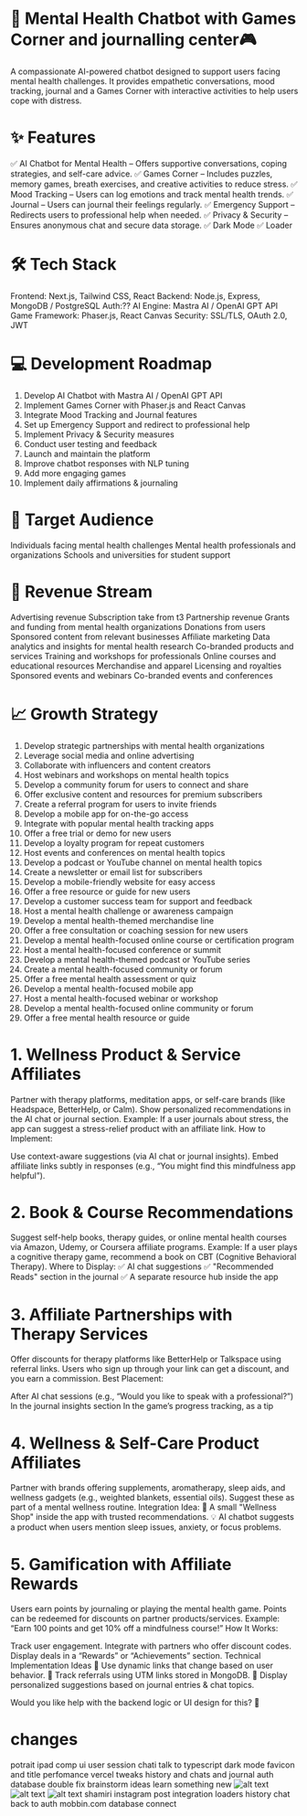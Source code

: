 # 🧠 Mental Health Chatbot with Games Corner and journalling center🎮
A compassionate AI-powered chatbot designed to support users facing mental health challenges. It provides empathetic conversations, mood tracking, journal and a Games Corner with interactive activities to help users cope with distress.

# ✨ Features
✅ AI Chatbot for Mental Health – Offers supportive conversations, coping strategies, and self-care advice.
✅ Games Corner – Includes puzzles, memory games, breath exercises, and creative activities to reduce stress.
✅ Mood Tracking – Users can log emotions and track mental health trends.
✅ Journal – Users can journal their feelings regularly.
✅ Emergency Support – Redirects users to professional help when needed.
✅ Privacy & Security – Ensures anonymous chat and secure data storage.
✅ Dark Mode 
✅ Loader


# 🛠️ Tech Stack
Frontend: Next.js, Tailwind CSS, React
Backend: Node.js, Express, MongoDB / PostgreSQL
Auth:??
AI Engine: Mastra AI / OpenAI GPT API
Game Framework: Phaser.js, React Canvas
Security: SSL/TLS, OAuth 2.0, JWT

# 💻 Development Roadmap
1. Develop AI Chatbot with Mastra AI / OpenAI GPT API
2. Implement Games Corner with Phaser.js and React Canvas
3. Integrate Mood Tracking and Journal features
4. Set up Emergency Support and redirect to professional help
5. Implement Privacy & Security measures
6. Conduct user testing and feedback
7. Launch and maintain the platform
8. Improve chatbot responses with NLP tuning
9. Add more engaging games
10. Implement daily affirmations & journaling

# 👥 Target Audience
Individuals facing mental health challenges
Mental health professionals and organizations
Schools and universities for student support

# 💸 Revenue Stream
Advertising revenue
Subscription
take from t3
Partnership revenue
Grants and funding from mental health organizations
Donations from users
Sponsored content from relevant businesses
Affiliate marketing
Data analytics and insights for mental health research
Co-branded products and services
Training and workshops for professionals
Online courses and educational resources
Merchandise and apparel
Licensing and royalties
Sponsored events and webinars
Co-branded events and conferences

# 📈 Growth Strategy
1. Develop strategic partnerships with mental health organizations
2. Leverage social media and online advertising
3. Collaborate with influencers and content creators
4. Host webinars and workshops on mental health topics
5. Develop a community forum for users to connect and share
6. Offer exclusive content and resources for premium subscribers
7. Create a referral program for users to invite friends
8. Develop a mobile app for on-the-go access
9. Integrate with popular mental health tracking apps
10. Offer a free trial or demo for new users
11. Develop a loyalty program for repeat customers
12. Host events and conferences on mental health topics
13. Develop a podcast or YouTube channel on mental health topics
14. Create a newsletter or email list for subscribers
15. Develop a mobile-friendly website for easy access
16. Offer a free resource or guide for new users
17. Develop a customer success team for support and feedback
18. Host a mental health challenge or awareness campaign
19. Develop a mental health-themed merchandise line
20. Offer a free consultation or coaching session for new users
21. Develop a mental health-focused online course or certification program
22. Host a mental health-focused conference or summit
23. Develop a mental health-themed podcast or YouTube series
24. Create a mental health-focused community or forum
25. Offer a free mental health assessment or quiz
26. Develop a mental health-focused mobile app
27. Host a mental health-focused webinar or workshop
28. Develop a mental health-focused online community or forum
29. Offer a free mental health resource or guide

# 1. Wellness Product & Service Affiliates
Partner with therapy platforms, meditation apps, or self-care brands (like Headspace, BetterHelp, or Calm).
Show personalized recommendations in the AI chat or journal section.
Example: If a user journals about stress, the app can suggest a stress-relief product with an affiliate link.
How to Implement:

Use context-aware suggestions (via AI chat or journal insights).
Embed affiliate links subtly in responses (e.g., “You might find this mindfulness app helpful”).
# 2. Book & Course Recommendations
Suggest self-help books, therapy guides, or online mental health courses via Amazon, Udemy, or Coursera affiliate programs.
Example: If a user plays a cognitive therapy game, recommend a book on CBT (Cognitive Behavioral Therapy).
Where to Display:
✅ AI chat suggestions
✅ "Recommended Reads" section in the journal
✅ A separate resource hub inside the app

# 3. Affiliate Partnerships with Therapy Services
Offer discounts for therapy platforms like BetterHelp or Talkspace using referral links.
Users who sign up through your link can get a discount, and you earn a commission.
Best Placement:

After AI chat sessions (e.g., “Would you like to speak with a professional?”)
In the journal insights section
In the game’s progress tracking, as a tip
# 4. Wellness & Self-Care Product Affiliates
Partner with brands offering supplements, aromatherapy, sleep aids, and wellness gadgets (e.g., weighted blankets, essential oils).
Suggest these as part of a mental wellness routine.
Integration Idea:
🛒 A small "Wellness Shop" inside the app with trusted recommendations.
💡 AI chatbot suggests a product when users mention sleep issues, anxiety, or focus problems.

# 5. Gamification with Affiliate Rewards
Users earn points by journaling or playing the mental health game.
Points can be redeemed for discounts on partner products/services.
Example: “Earn 100 points and get 10% off a mindfulness course!”
How It Works:

Track user engagement.
Integrate with partners who offer discount codes.
Display deals in a “Rewards” or “Achievements” section.
Technical Implementation Ideas
🔹 Use dynamic links that change based on user behavior.
🔹 Track referrals using UTM links stored in MongoDB.
🔹 Display personalized suggestions based on journal entries & chat topics.

Would you like help with the backend logic or UI design for this? 🚀

# changes
potrait ipad
comp ui
user session
chati talk to 
typescript
dark mode
favicon and title
perfomance vercel tweaks
history and chats and journal auth
database double fix
brainstorm ideas
learn something new
![alt text](image-1.png)
![alt text](image-1.png)
![alt text](image-2.png)
shamiri instagram post integration
loaders
history chat
back to auth
mobbin.com
database connect

